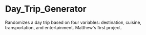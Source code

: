 # Day_Trip_Generator
Randomizes a day trip based on four variables: destination, cuisine, transportation, and entertainment.
Matthew's first project.